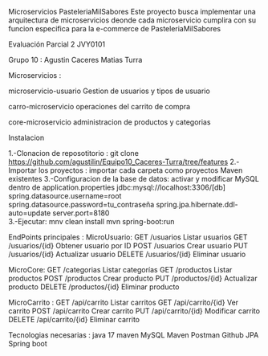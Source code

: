 Microservicios PasteleriaMilSabores
Este proyecto busca implementar una arquitectura de microservicios deonde cada microservicio cumplira con su funcion especifica para la e-commerce de PasteleriaMilSabores

Evaluación Parcial 2 JVY0101 

Grupo 10 :
Agustin Caceres
Matias Turra


Microservicios : 

microservicio-usuario
Gestion de usuarios y tipos de usuario

carro-microservicio
operaciones del carrito de compra

core-microservicio
administracion de productos y categorias

Instalacion

1.-Clonacion de reposotitorio : git clone https://github.com/agustilin/Equipo10_Caceres-Turra/tree/features
2.-Importar los proyectos : importar cada carpeta como proyectos Maven existentes
3.-Configuracion de la base de datos: activar y modificar MySQL dentro de application.properties
jdbc:mysql://localhost:3306/[db]
spring.datasource.username=root
spring.datasource.password=tu_contraseña
spring.jpa.hibernate.ddl-auto=update
server.port=8180  
3.-Ejecutar: mnv clean install
mvn spring-boot:run

EndPoints principales : 
MicroUsuario:
GET	/usuarios	Listar usuarios
GET	/usuarios/{id}	Obtener usuario por ID
POST	/usuarios	Crear usuario
PUT	/usuarios/{id}	Actualizar usuario
DELETE	/usuarios/{id}	Eliminar usuario

MicroCore:
GET	/categorias	Listar categorías
GET	/productos	Listar productos
POST	/productos	Crear producto
PUT	/productos/{id}	Actualizar producto
DELETE	/productos/{id}	Eliminar producto

MicroCarrito : 
GET	/api/carrito	Listar carritos
GET	/api/carrito/{id}	Ver carrito
POST	/api/carrito	Crear carrito
PUT	/api/carrito/{id}	Modificar carrito
DELETE	/api/carrito/{id}	Eliminar carrito



Tecnologias necesarias : 
java 17 
maven
MySQL
Maven
Postman
Github
JPA
Spring boot
